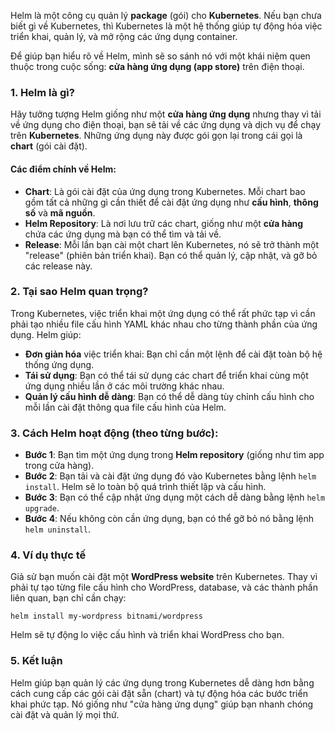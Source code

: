 Helm là một công cụ quản lý **package** (gói) cho **Kubernetes**. Nếu bạn chưa biết gì về Kubernetes, thì Kubernetes là một hệ thống giúp tự động hóa việc triển khai, quản lý, và mở rộng các ứng dụng container.

Để giúp bạn hiểu rõ về Helm, mình sẽ so sánh nó với một khái niệm quen thuộc trong cuộc sống: **cửa hàng ứng dụng (app store)** trên điện thoại.

### 1. Helm là gì?
Hãy tưởng tượng Helm giống như một **cửa hàng ứng dụng** nhưng thay vì tải về ứng dụng cho điện thoại, bạn sẽ tải về các ứng dụng và dịch vụ để chạy trên **Kubernetes**. Những ứng dụng này được gói gọn lại trong cái gọi là **chart** (gói cài đặt).

#### Các điểm chính về Helm:
- **Chart**: Là gói cài đặt của ứng dụng trong Kubernetes. Mỗi chart bao gồm tất cả những gì cần thiết để cài đặt ứng dụng như **cấu hình**, **thông số** và **mã nguồn**.
- **Helm Repository**: Là nơi lưu trữ các chart, giống như một **cửa hàng** chứa các ứng dụng mà bạn có thể tìm và tải về.
- **Release**: Mỗi lần bạn cài một chart lên Kubernetes, nó sẽ trở thành một "release" (phiên bản triển khai). Bạn có thể quản lý, cập nhật, và gỡ bỏ các release này.

### 2. Tại sao Helm quan trọng?
Trong Kubernetes, việc triển khai một ứng dụng có thể rất phức tạp vì cần phải tạo nhiều file cấu hình YAML khác nhau cho từng thành phần của ứng dụng. Helm giúp:
- **Đơn giản hóa** việc triển khai: Bạn chỉ cần một lệnh để cài đặt toàn bộ hệ thống ứng dụng.
- **Tái sử dụng**: Bạn có thể tái sử dụng các chart để triển khai cùng một ứng dụng nhiều lần ở các môi trường khác nhau.
- **Quản lý cấu hình dễ dàng**: Bạn có thể dễ dàng tùy chỉnh cấu hình cho mỗi lần cài đặt thông qua file cấu hình của Helm.

### 3. Cách Helm hoạt động (theo từng bước):
- **Bước 1**: Bạn tìm một ứng dụng trong **Helm repository** (giống như tìm app trong cửa hàng).
- **Bước 2**: Bạn tải và cài đặt ứng dụng đó vào Kubernetes bằng lệnh `helm install`. Helm sẽ lo toàn bộ quá trình thiết lập và cấu hình.
- **Bước 3**: Bạn có thể cập nhật ứng dụng một cách dễ dàng bằng lệnh `helm upgrade`.
- **Bước 4**: Nếu không còn cần ứng dụng, bạn có thể gỡ bỏ nó bằng lệnh `helm uninstall`.

### 4. Ví dụ thực tế
Giả sử bạn muốn cài đặt một **WordPress website** trên Kubernetes. Thay vì phải tự tạo từng file cấu hình cho WordPress, database, và các thành phần liên quan, bạn chỉ cần chạy:
```
helm install my-wordpress bitnami/wordpress
```
Helm sẽ tự động lo việc cấu hình và triển khai WordPress cho bạn. 

### 5. Kết luận
Helm giúp bạn quản lý các ứng dụng trong Kubernetes dễ dàng hơn bằng cách cung cấp các gói cài đặt sẵn (chart) và tự động hóa các bước triển khai phức tạp. Nó giống như "cửa hàng ứng dụng" giúp bạn nhanh chóng cài đặt và quản lý mọi thứ.

